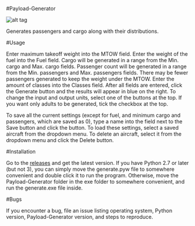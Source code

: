#Payload-Generator

![alt tag](https://raw.github.com/pengowen123/Payload-Generator/master/screenshot.png)

Generates passengers and cargo along with their distributions.

#Usage

Enter maximum takeoff weight into the MTOW field. Enter the weight of the fuel into the Fuel field. Cargo will be generated in a range from the Min. cargo and Max. cargo fields. Passenger count will be generated in a range from the Min. passengers and Max. passengers fields. There may be fewer passengers generated to keep the weight under the MTOW. Enter the amount of classes into the Classes field. After all fields are entered, click the Generate button and the results will appear in blue on the right. To change the input and output units, select one of the buttons at the top. If you want only adults to be generated, tick the checkbox at the top.

To save all the current settings (except for fuel, and minimum cargo and passengers, which are saved as 0), type a name into the field next to the Save button and click the button. To load these settings, select a saved aircraft from the dropdown menu. To delete an aircraft, select it from the dropdown menu and click the Delete button.

#Installation

Go to the [releases](https://github.com/pengowen123/Payload-Generator/releases) and get the latest version. If you have Python 2.7 or later (but not 3), you can simply move the generate.pyw file to somewhere convenient and double click it to run the program. Otherwise, move the Payload-Generator folder in the exe folder to somewhere convenient, and run the generate.exe file inside.

#Bugs

If you encounter a bug, file an issue listing operating system, Python version, Payload-Generator version, and steps to reproduce.
